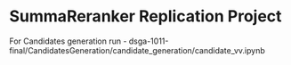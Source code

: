 # SummaReranker Replication Project
For Candidates generation run - dsga-1011-final/CandidatesGeneration/candidate_generation/candidate_vv.ipynb
